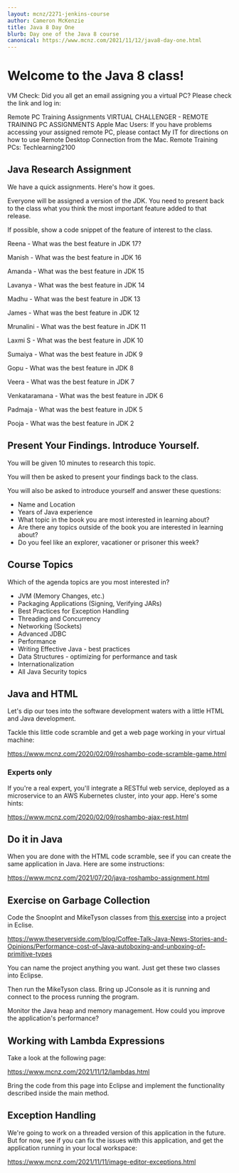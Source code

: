 ```yaml
---
layout: mcnz/2271-jenkins-course
author: Cameron McKenzie
title: Java 8 Day One
blurb: Day one of the Java 8 course
canonical: https://www.mcnz.com/2021/11/12/java8-day-one.html
---
```


# Welcome to the Java 8 class!

VM Check: Did you all get an email assigning you a virtual PC? Please check the link and log in:

Remote PC Training Assignments
VIRTUAL CHALLENGER - REMOTE TRAINING PC ASSIGNMENTS
Apple Mac Users: If you have problems accessing your assigned remote PC, please contact My IT for directions on how to use Remote Desktop Connection from the Mac.
Remote Training PCs: Techlearning2100

## Java Research Assignment

We have a quick assignments. Here's how it goes.

Everyone will be assigned a version of the JDK. You need to present back to the class what you think the most important feature added to that release.

If possible, show a code snippet of the feature of interest to the class.

Reena - What was the best feature in JDK 17?

Manish - What was the best feature in JDK 16

Amanda - What was the best feature in JDK 15

Lavanya - What was the best feature in JDK 14

Madhu - What was the best feature in JDK 13

James - What was the best feature in JDK 12

Mrunalini - What was the best feature in JDK 11

Laxmi S - What was the best feature in JDK 10

Sumaiya - What was the best feature in JDK 9

Gopu - What was the best feature in JDK 8

Veera - What was the best feature in JDK 7

Venkataramana - What was the best feature in JDK 6

Padmaja - What was the best feature in JDK 5

Pooja - What was the best feature in JDK 2

## Present Your Findings. Introduce Yourself.

You will be given 10 minutes to research this topic.

You will then be asked to present your findings back to the class.

You will also be asked to introduce yourself and answer these questions:

- Name and Location
- Years of Java experience
- What topic in the book you are most interested in learning about?
- Are there any topics outside of the book you are interested in learning about?
- Do you feel like an explorer, vacationer or prisoner this week?

## Course Topics

Which of the agenda topics are you most interested in?
- JVM (Memory Changes, etc.)
- Packaging Applications (Signing, Verifying JARs)
- Best Practices for Exception Handling
- Threading and Concurrency
- Networking (Sockets)
- Advanced JDBC
- Performance
- Writing Effective Java - best practices
- Data Structures - optimizing for performance and task
- Internationalization
- All Java Security topics

## Java and HTML

Let's dip our toes into the software development waters with a little HTML and Java development.

Tackle this little code scramble and get a web page working in your virtual machine:

https://www.mcnz.com/2020/02/09/roshambo-code-scramble-game.html

### Experts only

If you're a real expert, you'll integrate a RESTful web service, deployed as a microservice to an AWS Kubernetes cluster, into your app. Here's some hints:

https://www.mcnz.com/2020/02/09/roshambo-ajax-rest.html

## Do it in Java

When you are done with the HTML code scramble, see if you can create the same application in Java. Here are some instructions:

https://www.mcnz.com/2021/07/20/java-roshambo-assignment.html


## Exercise on Garbage Collection

Code the SnoopInt and MikeTyson classes from <a href="https://www.theserverside.com/blog/Coffee-Talk-Java-News-Stories-and-Opinions/Performance-cost-of-Java-autoboxing-and-unboxing-of-primitive-types">this exercise</a> into a project in Eclise. 

https://www.theserverside.com/blog/Coffee-Talk-Java-News-Stories-and-Opinions/Performance-cost-of-Java-autoboxing-and-unboxing-of-primitive-types

You can name the project anything you want. Just get these two classes into Eclipse.

Then run the MikeTyson class. Bring up JConsole as it is running and connect to the process running the program.

Monitor the Java heap and memory management. How could you improve the application's performance?

## Working with Lambda Expressions

Take a look at the following page:

https://www.mcnz.com/2021/11/12/lambdas.html

Bring the code from this page into Eclipse and implement the functionality described inside the main method.

## Exception Handling

We're going to work on a threaded version of this application in the future. But for now, see if you can fix the issues with this application, and get the application running in your local workspace:

https://www.mcnz.com/2021/11/11/image-editor-exceptions.html




